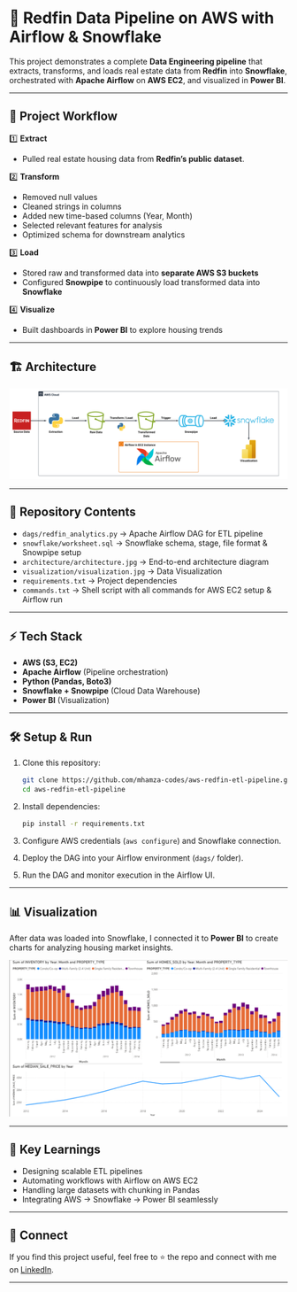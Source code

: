 # 🏡 Redfin Data Pipeline on AWS with Airflow & Snowflake

This project demonstrates a complete **Data Engineering pipeline** that extracts, transforms, and loads real estate data from **Redfin** into **Snowflake**, orchestrated with **Apache Airflow** on **AWS EC2**, and visualized in **Power BI**.

---

## 🚀 Project Workflow

1️⃣ **Extract**  
- Pulled real estate housing data from **Redfin’s public dataset**.  

2️⃣ **Transform**  
- Removed null values  
- Cleaned strings in columns  
- Added new time-based columns (Year, Month)  
- Selected relevant features for analysis  
- Optimized schema for downstream analytics  

3️⃣ **Load**  
- Stored raw and transformed data into **separate AWS S3 buckets**  
- Configured **Snowpipe** to continuously load transformed data into **Snowflake**  

4️⃣ **Visualize**  
- Built dashboards in **Power BI** to explore housing trends  

---

## 🏗️ Architecture

![Architecture](architecture/architecture.png)

---

## 📂 Repository Contents

- `dags/redfin_analytics.py` → Apache Airflow DAG for ETL pipeline  
- `snowflake/worksheet.sql` → Snowflake schema, stage, file format & Snowpipe setup  
- `architecture/architecture.jpg` → End-to-end architecture diagram
- `visualization/visualization.jpg` → Data Visualization
- `requirements.txt` → Project dependencies
- `commands.txt` → Shell script with all commands for AWS EC2 setup & Airflow run
---

## ⚡ Tech Stack

- **AWS (S3, EC2)**  
- **Apache Airflow** (Pipeline orchestration)  
- **Python (Pandas, Boto3)**  
- **Snowflake + Snowpipe** (Cloud Data Warehouse)  
- **Power BI** (Visualization)  

---

## 🛠️ Setup & Run

1. Clone this repository:  
   ```bash
   git clone https://github.com/mhamza-codes/aws-redfin-etl-pipeline.git
   cd aws-redfin-etl-pipeline
   ```

2. Install dependencies:  
   ```bash
   pip install -r requirements.txt
   ```

3. Configure AWS credentials (`aws configure`) and Snowflake connection.  

4. Deploy the DAG into your Airflow environment (`dags/` folder).  

5. Run the DAG and monitor execution in the Airflow UI.  

---

## 📊 Visualization

After data was loaded into Snowflake, I connected it to **Power BI** to create charts for analyzing housing market insights.  

![Visualization](visualization/visualization.png)  

---

## 🌟 Key Learnings

- Designing scalable ETL pipelines  
- Automating workflows with Airflow on AWS EC2  
- Handling large datasets with chunking in Pandas  
- Integrating AWS → Snowflake → Power BI seamlessly  

---

## 🤝 Connect

If you find this project useful, feel free to ⭐ the repo and connect with me on [LinkedIn](https://www.linkedin.com/in/-muhammad-hamza/).  

---

